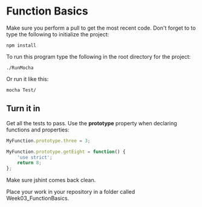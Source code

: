 # Function Basics

Make sure you perform a pull to get the most recent code. Don't forget to to type the following
to initialize the project:

    npm install

To run this program type the following in the root directory for the project:

	./RunMocha
	
Or run it like this:

	mocha Test/


## Turn it in

Get all the tests to pass. Use the **prototype** property when declaring functions and
properties:

```javascript
MyFunction.prototype.three = 3;

MyFunction.prototype.getEight = function() {
    'use strict';
    return 8;
};
```

Make sure jshint comes back clean.

Place your work in your repository in a folder called Week03_FunctionBasics.

